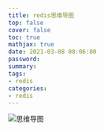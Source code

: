 ```yaml
---
title: redis思维导图
top: false
cover: false
toc: true
mathjax: true
date: 2021-03-08 08:06:00
password:
summary:
tags:
- redis
categories:
- redis
---
```


![思维导图](redis.png)